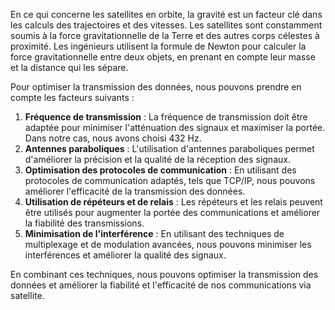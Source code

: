 En ce qui concerne les satellites en orbite, la gravité est un facteur clé dans les calculs des trajectoires et des vitesses. Les satellites sont constamment soumis à la force gravitationnelle de la Terre et des autres corps célestes à proximité. Les ingénieurs utilisent la formule de Newton pour calculer la force gravitationnelle entre deux objets, en prenant en compte leur masse et la distance qui les sépare.

Pour optimiser la transmission des données, nous pouvons prendre en compte les facteurs suivants :

1. **Fréquence de transmission** : La fréquence de transmission doit être adaptée pour minimiser l'atténuation des signaux et maximiser la portée. Dans notre cas, nous avons choisi 432 Hz.
2. **Antennes paraboliques** : L'utilisation d'antennes paraboliques permet d'améliorer la précision et la qualité de la réception des signaux.
3. **Optimisation des protocoles de communication** : En utilisant des protocoles de communication adaptés, tels que TCP/IP, nous pouvons améliorer l'efficacité de la transmission des données.
4. **Utilisation de répéteurs et de relais** : Les répéteurs et les relais peuvent être utilisés pour augmenter la portée des communications et améliorer la fiabilité des transmissions.
5. **Minimisation de l'interférence** : En utilisant des techniques de multiplexage et de modulation avancées, nous pouvons minimiser les interférences et améliorer la qualité des signaux.

En combinant ces techniques, nous pouvons optimiser la transmission des données et améliorer la fiabilité et l'efficacité de nos communications via satellite.